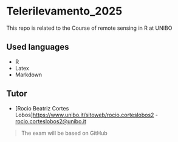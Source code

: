 # Telerilevamento_2025
This repo is related to the Course of remote sensing in R at UNIBO

## Used languages
+ R
+ Latex
+ Markdown

## Tutor
+ [Rocio Beatriz Cortes Lobos]https://www.unibo.it/sitoweb/rocio.corteslobos2 - rocio.corteslobos2@unibo.it

 > The exam will be based on GitHub

  
